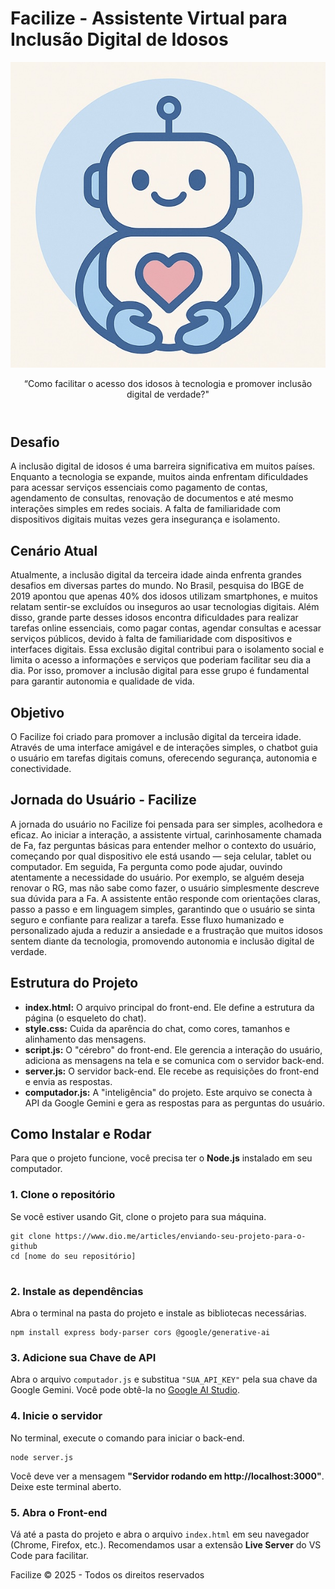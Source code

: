 <!DOCTYPE html>
<html lang="pt-br">
<head>
    <meta charset="UTF-8">
    <meta name="viewport" content="width=device-width, initial-scale=1.0">
    <h1>
        Facilize - Assistente Virtual para Inclusão Digital de Idosos
    </h1>
    <link rel="stylesheet" href="css/style.css">
    
</head>
<body>

<header>
    <img src="imagens/facilize.jpg" alt="Logo Facilize">
    <p>“Como facilitar o acesso dos idosos à tecnologia e promover inclusão digital de verdade?"</p>
</header>

<section>
    <h2>Desafio</h2>
    <p>
        A inclusão digital de idosos é uma barreira significativa em muitos países. Enquanto a tecnologia se expande, muitos ainda enfrentam dificuldades para acessar serviços essenciais como pagamento de contas, agendamento de consultas, renovação de documentos e até mesmo interações simples em redes sociais. A falta de familiaridade com dispositivos digitais muitas vezes gera insegurança e isolamento.
    </p>
</section>

<section>
    <h2>Cenário Atual</h2>
    <p>
        Atualmente, a inclusão digital da terceira idade ainda enfrenta grandes desafios em diversas partes do mundo. No Brasil, pesquisa do IBGE de 2019 apontou que apenas 40% dos idosos utilizam smartphones, e muitos relatam sentir-se excluídos ou inseguros ao usar tecnologias digitais. Além disso, grande parte desses idosos encontra dificuldades para realizar tarefas online essenciais, como pagar contas, agendar consultas e acessar serviços públicos, devido à falta de familiaridade com dispositivos e interfaces digitais. Essa exclusão digital contribui para o isolamento social e limita o acesso a informações e serviços que poderiam facilitar seu dia a dia. Por isso, promover a inclusão digital para esse grupo é fundamental para garantir autonomia e qualidade de vida.
    </p>
</section>

<section>
    <h2>Objetivo</h2>
    <p>
        O Facilize foi criado para promover a inclusão digital da terceira idade. Através de uma interface amigável e de interações simples, o chatbot guia o usuário em tarefas digitais comuns, oferecendo segurança, autonomia e conectividade.
    </p>
</section>

<section>
    <h2>Jornada do Usuário - Facilize</h2>
    <p>
        A jornada do usuário no Facilize foi pensada para ser simples, acolhedora e eficaz. Ao iniciar a interação, a assistente virtual, carinhosamente chamada de Fa, faz perguntas básicas para entender melhor o contexto do usuário, começando por qual dispositivo ele está usando — seja celular, tablet ou computador. Em seguida, Fa pergunta como pode ajudar, ouvindo atentamente a necessidade do usuário. Por exemplo, se alguém deseja renovar o RG, mas não sabe como fazer, o usuário simplesmente descreve sua dúvida para a Fa. A assistente então responde com orientações claras, passo a passo e em linguagem simples, garantindo que o usuário se sinta seguro e confiante para realizar a tarefa. Esse fluxo humanizado e personalizado ajuda a reduzir a ansiedade e a frustração que muitos idosos sentem diante da tecnologia, promovendo autonomia e inclusão digital de verdade.
    </p>
</section>

<section>
    <h2>Estrutura do Projeto</h2>
    <ul>
        <li><strong>index.html:</strong> O arquivo principal do front-end. Ele define a estrutura da página (o esqueleto do chat).</li>
        <li><strong>style.css:</strong> Cuida da aparência do chat, como cores, tamanhos e alinhamento das mensagens.</li>
        <li><strong>script.js:</strong> O "cérebro" do front-end. Ele gerencia a interação do usuário, adiciona as mensagens na tela e se comunica com o servidor back-end.</li>
        <li><strong>server.js:</strong> O servidor back-end. Ele recebe as requisições do front-end e envia as respostas.</li>
        <li><strong>computador.js:</strong> A "inteligência" do projeto. Este arquivo se conecta à API da Google Gemini e gera as respostas para as perguntas do usuário.</li>
    </ul>
</section>

<section>
    <h2>Como Instalar e Rodar</h2>
    <p>Para que o projeto funcione, você precisa ter o <strong>Node.js</strong> instalado em seu computador.</p>
    <h3>1. Clone o repositório</h3>
    <p>Se você estiver usando Git, clone o projeto para sua máquina.</p>
    <pre><code>git clone https://www.dio.me/articles/enviando-seu-projeto-para-o-github
cd [nome do seu repositório]
    </code></pre>
    <h3>2. Instale as dependências</h3>
    <p>Abra o terminal na pasta do projeto e instale as bibliotecas necessárias.</p>
    <pre><code>npm install express body-parser cors @google/generative-ai</code></pre>
    <h3>3. Adicione sua Chave de API</h3>
    <p>Abra o arquivo <code>computador.js</code> e substitua <code>"SUA_API_KEY"</code> pela sua chave da Google Gemini. Você pode obtê-la no <a href="https://ai.google.dev/maker">Google AI Studio</a>.</p>
    <h3>4. Inicie o servidor</h3>
    <p>No terminal, execute o comando para iniciar o back-end.</p>
    <pre><code>node server.js</code></pre>
    <p>Você deve ver a mensagem <strong>"Servidor rodando em http://localhost:3000"</strong>. Deixe este terminal aberto.</p>
    <h3>5. Abra o Front-end</h3>
    <p>Vá até a pasta do projeto e abra o arquivo <code>index.html</code> em seu navegador (Chrome, Firefox, etc.). Recomendamos usar a extensão <strong>Live Server</strong> do VS Code para facilitar.</p>

</section>


<footer>
    <p>Facilize © 2025 - Todos os direitos reservados</p>
</footer>

</body>

